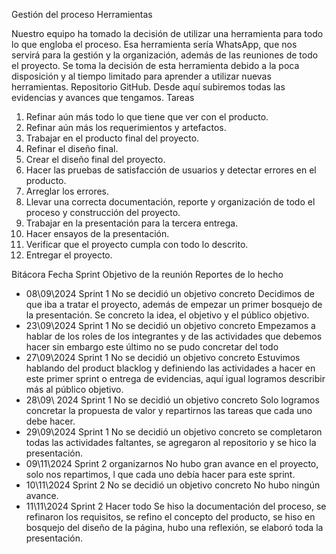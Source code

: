 Gestión del proceso
Herramientas

Nuestro equipo ha tomado la decisión de utilizar una herramienta para todo lo que engloba el proceso. Esa herramienta sería WhatsApp, que nos servirá para la gestión y la organización, además de las reuniones de todo el proyecto. Se toma la decisión de esta herramienta debido a la poca disposición y al tiempo limitado para aprender a utilizar nuevas herramientas.
Repositorio
GitHub. Desde aquí subiremos todas las evidencias y avances que tengamos.
Tareas
1.	Refinar aún más todo lo que tiene que ver con el producto.
2.	Refinar aún más los requerimientos y artefactos.
3.	Trabajar en el producto final del proyecto.
4.	Refinar el diseño final.
5.	Crear el diseño final del proyecto.
6.	Hacer las pruebas de satisfacción de usuarios y detectar errores en el producto.
7.	Arreglar los errores.
8.	Llevar una correcta documentación, reporte y organización de todo el proceso y construcción del proyecto.
9.	Trabajar en la presentación para la tercera entrega.
10.	Hacer ensayos de la presentación.
11.	Verificar que el proyecto cumpla con todo lo descrito.
12.	Entregar el proyecto.




 

 Bitácora 
Fecha	Sprint	Objetivo de la reunión 	Reportes de lo hecho 
- 08\09\2024	Sprint 1	No se decidió un objetivo concreto	Decidimos de que iba a tratar el proyecto, además de empezar un primer bosquejo de la presentación. Se concreto la idea, el objetivo y el público objetivo.
- 23\09\2024	Sprint 1	No se decidió un objetivo concreto	Empezamos a hablar de los roles de los integrantes y de las actividades que debemos hacer sin embargo este último no se pudo concretar del todo
- 27\09\2024	Sprint 1	No se decidió un objetivo concreto	Estuvimos hablando del product blacklog y definiendo las actividades a hacer en este primer sprint o entrega de evidencias, aquí igual logramos describir más al público objetivo.
- 28\09\ 2024	Sprint 1	No se decidió un objetivo concreto	Solo logramos concretar la propuesta de valor y repartirnos las tareas que cada uno debe hacer.
- 29\09\2024	Sprint 1	No se decidió un objetivo concreto	se completaron todas las actividades faltantes, se agregaron al repositorio y se hico la presentación.
- 09\11\2024	Sprint 2	organizarnos	No hubo gran avance en el proyecto, solo nos repartimos, l que cada uno debía hacer para este sprint.
- 10\11\2024	Sprint 2	No se decidió un objetivo concreto	No hubo ningún avance.
- 11\11\2024	Sprint 2	Hacer todo	Se hiso la documentación del proceso, se refinaron los requisitos, se refino el concepto del producto, se hiso en bosquejo del diseño de la página, hubo una reflexión, se elaboró toda la presentación. 
			


